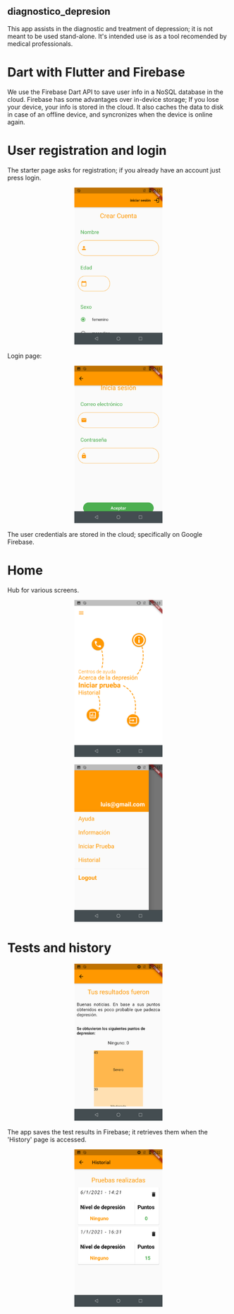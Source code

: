 ## diagnostico_depresion
This app assists in the diagnostic and treatment of depression; it is not meant to be used stand-alone. It's intended use is as a tool recomended by medical professionals.

# Dart with Flutter and Firebase
We use the Firebase Dart API to save user info in a NoSQL database in the cloud. Firebase has some advantages over in-device storage; If you lose your device, your info is stored in the cloud. It also caches the data to disk in case of an offline device, and syncronizes when the device is online again.

# User registration and login
The starter page asks for registration; if you already have an account just press login.
<p align="center">
  <img src='imgs/1.png' width='200'/>
</p>
Login page:
<p align="center">
  <img src='imgs/3.png' width='200'/>
</p>

The user credentials are stored in the cloud; specifically on Google Firebase.

# Home
Hub for various screens.
<p align="center">
  <img src='imgs/4.png' width='200'/>
</p>
<p align="center">
  <img src='imgs/5.png' width='200'/>
</p>

# Tests and history
<p align="center">
  <img src='imgs/8.png' width='200'/>
</p>

The app saves the test results in Firebase; it retrieves them when the 'History' page is accessed.

<p align="center">
  <img src='imgs/9.png' width='200'/>
</p>
